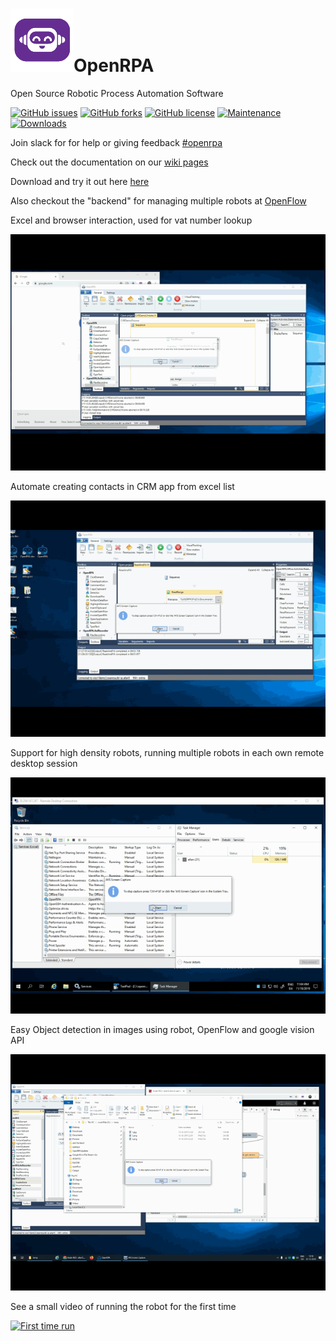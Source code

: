 # ![OpenRPA](OpenRPA-logo.png)OpenRPA
Open Source Robotic Process Automation Software

[![GitHub issues](https://img.shields.io/github/issues/open-rpa/openrpa.svg)](https://github.com/open-rpa/openrpa/issues) [![GitHub forks](https://img.shields.io/github/forks/open-rpa/openrpa.svg)](https://github.com/open-rpa/openrpa/network) [![GitHub license](https://img.shields.io/github/license/open-rpa/openrpa.svg)](https://github.com/open-rpa/openrpa/blob/master/LICENSE) [![Maintenance](https://img.shields.io/badge/Maintained%3F-yes-green.svg)](https://github.com/open-rpa/openrpa/graphs/commit-activity) [![Downloads](https://github-basic-badges.herokuapp.com/downloads/open-rpa/openrpa/total.svg)](https://somsubhra.com/github-release-stats/?username=open-rpa&repository=openrpa) 

Join slack for for help or giving feedback [#openrpa](https://slack.openrpa.dk)

Check out the documentation on our [wiki pages](https://github.com/open-rpa/openrpa/wiki)

Download and try it out here [here](https://github.com/open-rpa/openrpa/releases/latest/download/OpenRPA.msi) 

Also checkout the "backend" for managing multiple robots at [OpenFlow](https://github.com/open-rpa/OpenFlow)

Excel and browser interaction, used for vat number lookup

![ChromeCVRLoogup](docs/img/ChromeCVRLoogup.gif)

Automate creating contacts in CRM app from excel list

![FillCRMApp](docs/img/FillCRMApp.gif)

Support for high density robots, running multiple robots in each own remote desktop session

![high-densityrobot](docs/img/high-densityrobot.gif)

Easy Object detection in images using robot, OpenFlow and google vision API

![EasyObjectDetection](docs/img/EasyObjectDetection.gif)

See a small video of running the robot for the first time

[![First time run](https://img.youtube.com/vi/SqLHlMpQhZA/1.jpg)](https://www.youtube.com/watch?v=34-H-_EPwJg)
